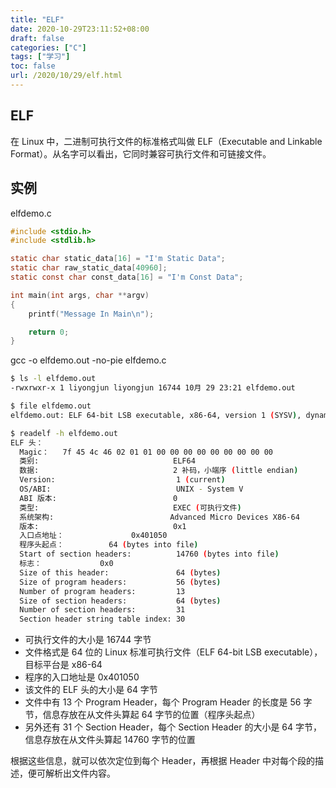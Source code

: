 ```yaml
---
title: "ELF"
date: 2020-10-29T23:11:52+08:00
draft: false
categories: ["C"]
tags: ["学习"]
toc: false
url: /2020/10/29/elf.html
---
```


## ELF

在 Linux 中，二进制可执行文件的标准格式叫做 ELF（Executable and Linkable Format）。从名字可以看出，它同时兼容可执行文件和可链接文件。



## 实例

elfdemo.c

```c
#include <stdio.h>
#include <stdlib.h>

static char static_data[16] = "I'm Static Data";
static char raw_static_data[40960];
static const char const_data[16] = "I'm Const Data";

int main(int args, char **argv)
{
	printf("Message In Main\n");

	return 0;
}
```

gcc -o elfdemo.out -no-pie elfdemo.c

```bash
$ ls -l elfdemo.out 
-rwxrwxr-x 1 liyongjun liyongjun 16744 10月 29 23:21 elfdemo.out

$ file elfdemo.out 
elfdemo.out: ELF 64-bit LSB executable, x86-64, version 1 (SYSV), dynamically linked, interpreter /lib64/ld-linux-x86-64.so.2, BuildID[sha1]=d31074c23465f875f6d188cea193a3c66bbb049c, for GNU/Linux 3.2.0, not stripped

$ readelf -h elfdemo.out 
ELF 头：
  Magic：   7f 45 4c 46 02 01 01 00 00 00 00 00 00 00 00 00 
  类别:                              ELF64
  数据:                              2 补码，小端序 (little endian)
  Version:                           1 (current)
  OS/ABI:                            UNIX - System V
  ABI 版本:                          0
  类型:                              EXEC (可执行文件)
  系统架构:                          Advanced Micro Devices X86-64
  版本:                              0x1
  入口点地址：               0x401050
  程序头起点：          64 (bytes into file)
  Start of section headers:          14760 (bytes into file)
  标志：             0x0
  Size of this header:               64 (bytes)
  Size of program headers:           56 (bytes)
  Number of program headers:         13
  Size of section headers:           64 (bytes)
  Number of section headers:         31
  Section header string table index: 30

```

- 可执行文件的大小是 16744 字节
- 文件格式是 64 位的 Linux 标准可执行文件（ELF 64-bit LSB executable），目标平台是 x86-64
- 程序的入口地址是 0x401050
- 该文件的 ELF 头的大小是 64 字节
- 文件中有 13 个 Program Header，每个 Program Header 的长度是 56 字节，信息存放在从文件头算起 64 字节的位置（程序头起点）
- 另外还有 31 个 Section Header，每个 Section Header 的大小是 64 字节，信息存放在从文件头算起 14760 字节的位置

根据这些信息，就可以依次定位到每个 Header，再根据 Header 中对每个段的描述，便可解析出文件内容。